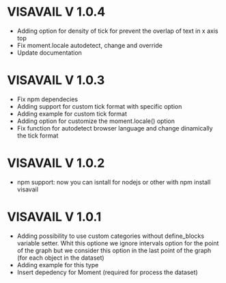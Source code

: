 # VISAVAIL V 1.0.4

* Adding option for density of tick for prevent the overlap of text in x axis top
* Fix moment.locale autodetect, change and override
* Update documentation

# VISAVAIL V 1.0.3

* Fix npm dependecies
* Adding support for custom tick format with specific option
* Adding example for custom tick format
* Adding option for customize the moment.locale() option
* Fix function for autodetect browser language and change dinamically the tick format


# VISAVAIL V 1.0.2

* npm support: now you can isntall for nodejs or other with npm install visavail 
 

# VISAVAIL V 1.0.1

* Adding possibility to use custom categories without define_blocks variable setter. Whit this optione we ignore intervals option for the point of the graph but we consider this option in the last point of the graph (for each object in the dataset) 
* Adding example for this type 
* Insert depedency for Moment (required for process the dataset)
